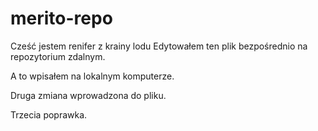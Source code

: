 # merito-repo
Cześć jestem renifer z krainy lodu
Edytowałem ten plik bezpośrednio na repozytorium zdalnym.

A to wpisałem na lokalnym komputerze.

Druga zmiana wprowadzona do pliku.

Trzecia poprawka.